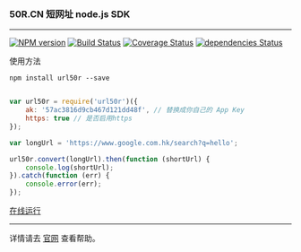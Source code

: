 ### 50R.CN 短网址 node.js SDK

---

[![NPM version](https://img.shields.io/npm/v/url50r.svg?style=flat)](https://www.npmjs.org/package/url50r)
[![Build Status](https://travis-ci.org/wapznw/nodejs_sdk_50r.svg?branch=master)](https://travis-ci.org/wapznw/nodejs_sdk_50r)
[![Coverage Status](https://coveralls.io/repos/github/wapznw/nodejs_sdk_50r/badge.svg?branch=master)](https://coveralls.io/github/wapznw/nodejs_sdk_50r?branch=master)
[![dependencies Status](https://david-dm.org/wapznw/nodejs_sdk_50r/status.svg)](https://david-dm.org/wapznw/nodejs_sdk_50r)

使用方法

```
npm install url50r --save
```


```javascript

var url50r = require('url50r')({
    ak: '57ac3816d9cb467d121dd48f', // 替换成你自己的 App Key
    https: true // 是否启用https
});

var longUrl = 'https://www.google.com.hk/search?q=hello';

url50r.convert(longUrl).then(function (shortUrl) {
    console.log(shortUrl);
}).catch(function (err) {
    console.error(err);
});

```

[在线运行](http://50r.cn/FIunNQ)

---
详情请去 [官网](http://50r.cn) 查看帮助。


